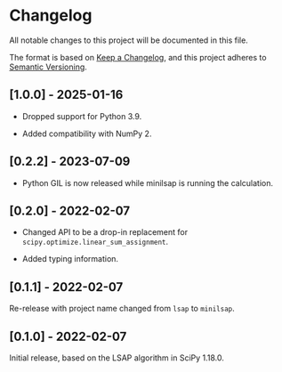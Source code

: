 # Changelog

All notable changes to this project will be documented in this file.

The format is based on [Keep a Changelog](https://keepachangelog.com/en/1.0.0/),
and this project adheres to [Semantic Versioning](https://semver.org/spec/v2.0.0.html).

## [1.0.0] - 2025-01-16

- Dropped support for Python 3.9.

- Added compatibility with NumPy 2.

## [0.2.2] - 2023-07-09

- Python GIL is now released while minilsap is running the calculation.

## [0.2.0] - 2022-02-07

- Changed API to be a drop-in replacement for
  `scipy.optimize.linear_sum_assignment`.

- Added typing information.

## [0.1.1] - 2022-02-07

Re-release with project name changed from `lsap` to `minilsap`.

## [0.1.0] - 2022-02-07

Initial release, based on the LSAP algorithm in SciPy 1.18.0.

